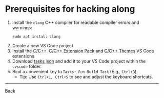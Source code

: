 # Prerequisites for hacking along

1. Install the `clang` C++ compiler for readable compiler errors and warnings:
   ```
   sudo apt install clang
   ```
2. Create a new VS Code project.
3. Install the [C/C++](https://marketplace.visualstudio.com/items?itemName=ms-vscode.cpptools), [C/C++ Extension Pack](https://marketplace.visualstudio.com/items?itemName=ms-vscode.cpptools-extension-pack) and [C/C++ Themes](https://marketplace.visualstudio.com/items?itemName=ms-vscode.cpptools-themes) VS Code extensions.
4. Download [tasks.json](https://raw.githubusercontent.com/smipi1/cpp-operator-overloading-tut/main/.vscode/tasks.json) and add it to your VS Code project within the `.vscode` folder.
5. Bind a convenient key to `Tasks: Run Build Task` (E.g., `Ctrl+B`).
   - Tip: Use `Ctrl+L, Ctrl+S` to see and adjust the keyboard shortcuts.

---

[Back](../README.md)
